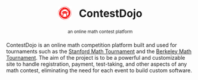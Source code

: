 <h1 align="center"><sub><img src="./public/assets/logo-icon.svg" height="36"></sub> &nbsp; ContestDojo</h1>
<p align="center"><sup>an online math contest platform</sup></p>

ContestDojo is an online math competition platform built and used for tournaments such as the
[Stanford Math Tournament](https://sumo.stanford.edu/smt/) and the
[Berkeley Math Tournament](https://bmt.berkeley.edu/home/). The aim of the project is to be a
powerful and customizable site to handle registration, payment, test-taking, and other aspects of
any math contest, eliminating the need for each event to build custom software.
